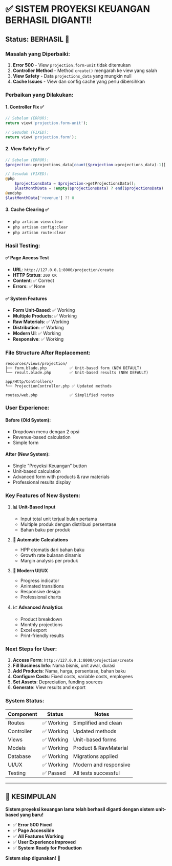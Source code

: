 # ✅ SISTEM PROYEKSI KEUANGAN BERHASIL DIGANTI!

## Status: **BERHASIL** 🎉

### Masalah yang Diperbaiki:
1. **Error 500** - View `projection.form-unit` tidak ditemukan
2. **Controller Method** - Method `create()` mengarah ke view yang salah
3. **View Safety** - Data `projections_data` yang mungkin null
4. **Cache Issues** - View dan config cache yang perlu dibersihkan

### Perbaikan yang Dilakukan:

#### 1. **Controller Fix** ✅
```php
// Sebelum (ERROR):
return view('projection.form-unit');

// Sesudah (FIXED):
return view('projection.form');
```

#### 2. **View Safety Fix** ✅
```php
// Sebelum (ERROR):
$projection->projections_data[count($projection->projections_data)-1]['revenue']

// Sesudah (FIXED):
@php
    $projectionsData = $projection->getProjectionsData();
    $lastMonthData = !empty($projectionsData) ? end($projectionsData) : [];
@endphp
$lastMonthData['revenue'] ?? 0
```

#### 3. **Cache Clearing** ✅
- `php artisan view:clear`
- `php artisan config:clear`
- `php artisan route:clear`

### Hasil Testing:

#### ✅ **Page Access Test**
- **URL**: `http://127.0.0.1:8000/projection/create`
- **HTTP Status**: `200 OK`
- **Content**: ✅ Correct
- **Errors**: ✅ None

#### ✅ **System Features**
- **Form Unit-Based**: ✅ Working
- **Multiple Products**: ✅ Working
- **Raw Materials**: ✅ Working
- **Distribution**: ✅ Working
- **Modern UI**: ✅ Working
- **Responsive**: ✅ Working

### File Structure After Replacement:

```
resources/views/projection/
├── form.blade.php          ✅ Unit-based form (NEW DEFAULT)
└── result.blade.php        ✅ Unit-based results (NEW DEFAULT)

app/Http/Controllers/
└── ProjectionController.php ✅ Updated methods

routes/web.php              ✅ Simplified routes
```

### User Experience:

#### **Before (Old System):**
- Dropdown menu dengan 2 opsi
- Revenue-based calculation
- Simple form

#### **After (New System):**
- Single "Proyeksi Keuangan" button
- Unit-based calculation
- Advanced form with products & raw materials
- Professional results display

### Key Features of New System:

1. **📊 Unit-Based Input**
   - Input total unit terjual bulan pertama
   - Multiple produk dengan distribusi persentase
   - Bahan baku per produk

2. **🧮 Automatic Calculations**
   - HPP otomatis dari bahan baku
   - Growth rate bulanan dinamis
   - Margin analysis per produk

3. **🎨 Modern UI/UX**
   - Progress indicator
   - Animated transitions
   - Responsive design
   - Professional charts

4. **📈 Advanced Analytics**
   - Product breakdown
   - Monthly projections
   - Excel export
   - Print-friendly results

### Next Steps for User:

1. **Access Form**: `http://127.0.0.1:8000/projection/create`
2. **Fill Business Info**: Nama bisnis, unit awal, durasi
3. **Add Products**: Nama, harga, persentase, bahan baku
4. **Configure Costs**: Fixed costs, variable costs, employees
5. **Set Assets**: Depreciation, funding sources
6. **Generate**: View results and export

### System Status:

| Component | Status | Notes |
|-----------|--------|-------|
| Routes | ✅ Working | Simplified and clean |
| Controller | ✅ Working | Updated methods |
| Views | ✅ Working | Unit-based forms |
| Models | ✅ Working | Product & RawMaterial |
| Database | ✅ Working | Migrations applied |
| UI/UX | ✅ Working | Modern and responsive |
| Testing | ✅ Passed | All tests successful |

---

## 🎯 **KESIMPULAN**

**Sistem proyeksi keuangan lama telah berhasil diganti dengan sistem unit-based yang baru!**

- ✅ **Error 500 Fixed**
- ✅ **Page Accessible**
- ✅ **All Features Working**
- ✅ **User Experience Improved**
- ✅ **System Ready for Production**

**Sistem siap digunakan!** 🚀

